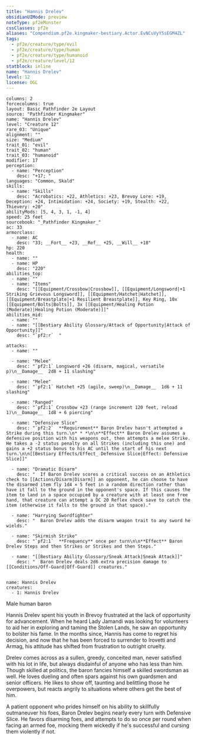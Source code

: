 ```yaml
---
title: "Hannis Drelev"
obsidianUIMode: preview
noteType: pf2eMonster
cssClasses: pf2e
aliases: "Compendium.pf2e.kingmaker-bestiary.Actor.EvNCuVyY5sEGM4ZL" 
tags:
  - pf2e/creature/type/evil
  - pf2e/creature/type/human
  - pf2e/creature/type/humanoid
  - pf2e/creature/level/12
statblock: inline
name: "Hannis Drelev"
level: 12
license: OGL
---
```


```statblock
columns: 2
forcecolumns: true
layout: Basic Pathfinder 2e Layout
source: "Pathfinder Kingmaker"
name: "Hannis Drelev"
level: "Creature 12"
rare_03: "Unique"
alignment: ""
size: "Medium"
trait_01: "evil"
trait_02: "human"
trait_03: "humanoid"
modifier: 17
perception:
  - name: "Perception"
    desc: "+17; "
languages: "Common, Skald"
skills:
  - name: "Skills"
    desc: "Acrobatics: +22, Athletics: +23, Brevoy Lore: +19, Deception: +24, Intimidation: +24, Society: +19, Stealth: +22, Thievery: +20"
abilityMods: [5, 4, 3, 1, -1, 4]
speed: 25 feet
sourcebook: "_Pathfinder Kingmaker_"
ac: 33
armorclass:
  - name: AC
    desc: "33; __Fort__ +23, __Ref__ +25, __Will__ +18"
hp: 220
health:
  - name: ""
  - name: HP
    desc: "220"
abilities_top:
  - name: ""
  - name: "Items"
    desc: "[[Equipment/Crossbow|Crossbow]], [[Equipment/Longsword|+1 Striking Grievous Longsword]], [[Equipment/Hatchet|Hatchet]], [[Equipment/Breastplate|+1 Resilient Breastplate]], Key Ring, 10x [[Equipment/Bolts|Bolts]], 3x [[Equipment/Healing Potion (Moderate)|Healing Potion (Moderate)]]"
abilities_mid:
  - name: ""
  - name: "[[Bestiary Ability Glossary/Attack of Opportunity|Attack of Opportunity]]"
    desc: "`pf2:r`  "

attacks:
  - name: ""

  - name: "Melee"
    desc: "`pf2:1` Longsword +26 (disarm, magical, versatile p)\n__Damage__  2d8 + 11 slashing"

  - name: "Melee"
    desc: "`pf2:1` Hatchet +25 (agile, sweep)\n__Damage__  1d6 + 11 slashing"

  - name: "Ranged"
    desc: "`pf2:1` Crossbow +23 (range increment 120 feet, reload 1)\n__Damage__  1d8 + 6 piercing"

  - name: "Defensive Slice"
    desc: "`pf2:2`  **Requirement** Baron Drelev hasn't attempted a Strike during this turn.\n* * *\n\n**Effect** Baron Drelev assumes a defensive position with his weapons out, then attempts a melee Strike. He takes a -2 status penalty on all Strikes (including this one) and gains a +2 status bonus to his AC until the start of his next turn.\n\n[[Bestiary Effects/Effect_ Defensive Slice|Effect: Defensive Slice]]"

  - name: "Dramatic Disarm"
    desc: "  If Baron Drelev scores a critical success on an Athletics check to [[Actions/Disarm|Disarm]] an opponent, he can choose to have the disarmed item fly 1d4 × 5 feet in a random direction rather than have it fall to the ground in the opponent's space. If this causes the item to land in a space occupied by a creature with at least one free hand, that creature can attempt a DC 20 Reflex check save to catch the item (otherwise it falls to the ground in that space)."

  - name: "Harrying Swordfighter"
    desc: "  Baron Drelev adds the disarm weapon trait to any sword he wields."

  - name: "Skirmish Strike"
    desc: "`pf2:1`  **Frequency** once per turn\n\n**Effect** Baron Drelev Steps and then Strikes or Strikes and then Steps."

  - name: "[[Bestiary Ability Glossary/Sneak Attack|Sneak Attack]]"
    desc: "  Baron Drelev deals 2d6 extra precision damage to [[Conditions/Off-Guard|Off-Guard]] creatures."
 
```

```encounter-table
name: Hannis Drelev
creatures:
  - 1: Hannis Drelev
```


Male human baron

Hannis Drelev spent his youth in Brevoy frustrated at the lack of opportunity for advancement. When he heard Lady Jamandi was looking for volunteers to aid her in exploring and taming the Stolen Lands, he saw an opportunity to bolster his fame. In the months since, Hannis has come to regret his decision, and now that he has been forced to surrender to Irovetti and Armag, his attitude has shifted from frustration to outright cruelty.

Drelev comes across as a sullen, greedy, conceited man, never satisfied with his lot in life, but always disdainful of anyone who has less than him. Though skilled at politics, the baron fancies himself a skilled swordsman as well. He loves dueling and often spars against his own guardsmen and senior officers. He likes to show off, taunting and belittling those he overpowers, but reacts angrily to situations where others get the best of him.

A patient opponent who prides himself on his ability to skillfully outmaneuver his foes, Baron Drelev begins nearly every turn with Defensive Slice. He favors disarming foes, and attempts to do so once per round when facing an armed foe, mocking them wickedly if he's successful and cursing them violently if not.
